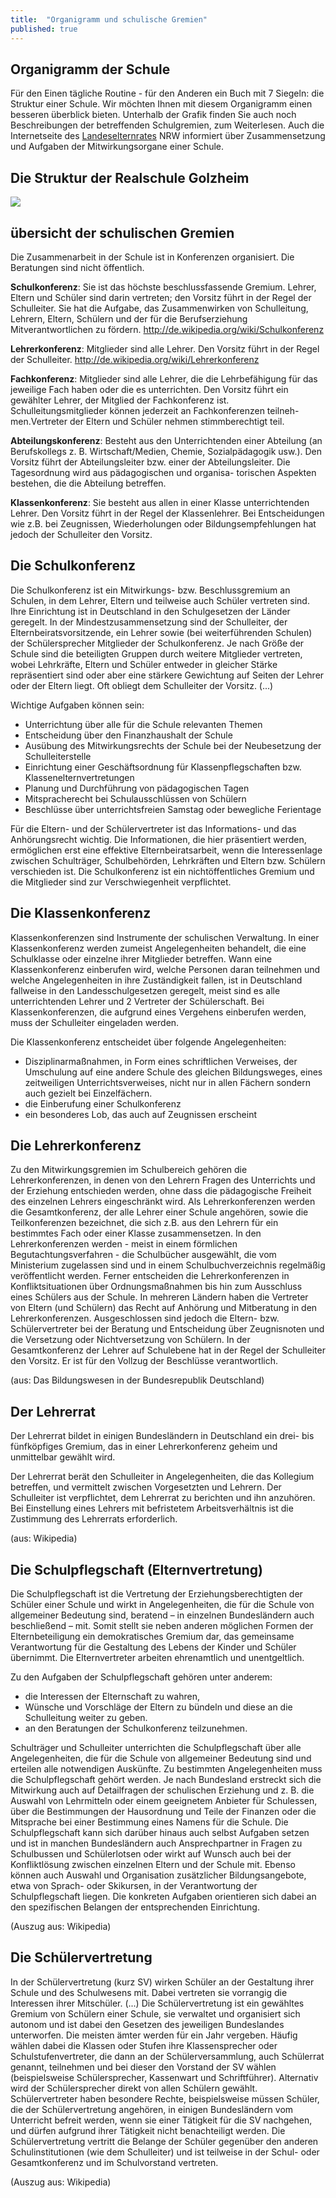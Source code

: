 ```yaml
---
title:  "Organigramm und schulische Gremien"
published: true
---
```


## Organigramm der Schule

Für den Einen tägliche Routine - für den Anderen ein Buch mit 7 Siegeln: die Struktur einer Schule. Wir möchten Ihnen mit diesem Organigramm einen besseren überblick bieten. Unterhalb der Grafik finden Sie auch noch Beschreibungen der betreffenden Schulgremien, zum Weiterlesen. Auch die Internetseite des [Landeselternrates](http://www.ler-nrw.de/index.htm) NRW informiert über Zusammensetzung und Aufgaben der Mitwirkungsorgane einer Schule. 

## Die Struktur der Realschule Golzheim

<img src="img/organigramm/organigramm.jpg" />

## übersicht der schulischen Gremien

Die Zusammenarbeit in der Schule ist in Konferenzen organisiert. Die Beratungen sind nicht öffentlich. 

**Schulkonferenz**: Sie ist das höchste beschlussfassende Gremium. Lehrer, Eltern und Schüler sind darin vertreten; den Vorsitz führt in der Regel der Schulleiter. Sie hat die Aufgabe, das Zusammenwirken von Schulleitung, Lehrern, Eltern, Schülern und der für die Berufserziehung Mitverantwortlichen zu fördern. http://de.wikipedia.org/wiki/Schulkonferenz

**Lehrerkonferenz**: Mitglieder sind alle Lehrer. Den Vorsitz führt in der Regel der Schulleiter. http://de.wikipedia.org/wiki/Lehrerkonferenz

**Fachkonferenz**: Mitglieder sind alle Lehrer, die die Lehrbefähigung für das jeweilige Fach haben oder die es unterrichten. Den Vorsitz führt ein gewählter Lehrer, der Mitglied der Fachkonferenz ist. Schulleitungsmitglieder können jederzeit an Fachkonferenzen teilneh-
men.Vertreter der Eltern und Schüler nehmen stimmberechtigt teil. 

**Abteilungskonferenz**: Besteht aus den Unterrichtenden einer Abteilung (an Berufskollegs z. B. Wirtschaft/Medien, Chemie, Sozialpädagogik usw.). Den Vorsitz führt der Abteilungsleiter bzw. einer der Abteilungsleiter. Die Tagesordnung wird aus pädagogischen und organisa-
torischen Aspekten bestehen, die die Abteilung betreffen. 

**Klassenkonferenz**: Sie besteht aus allen in einer Klasse unterrichtenden Lehrer. Den Vorsitz führt in der Regel der Klassenlehrer. Bei Entscheidungen wie z.B. bei Zeugnissen, Wiederholungen oder Bildungsempfehlungen hat jedoch der Schulleiter den Vorsitz. 

## Die Schulkonferenz

Die Schulkonferenz ist ein Mitwirkungs- bzw. Beschlussgremium an Schulen, in dem Lehrer, Eltern und teilweise auch Schüler vertreten sind. Ihre Einrichtung ist in Deutschland in den Schulgesetzen der Länder geregelt. In der Mindestzusammensetzung sind der Schulleiter, der Elternbeiratsvorsitzende, ein Lehrer sowie (bei weiterführenden Schulen) der Schülersprecher Mitglieder der Schulkonferenz. Je nach Größe der Schule sind die beteiligten Gruppen durch weitere Mitglieder vertreten, wobei Lehrkräfte, Eltern und Schüler entweder in gleicher Stärke repräsentiert sind oder aber eine stärkere Gewichtung auf Seiten der Lehrer oder der Eltern liegt. Oft obliegt dem Schulleiter der Vorsitz. (...)

Wichtige Aufgaben können sein:

- Unterrichtung über alle für die Schule relevanten Themen 
- Entscheidung über den Finanzhaushalt der Schule 
- Ausübung des Mitwirkungsrechts der Schule bei der Neubesetzung der Schulleiterstelle 
- Einrichtung einer Geschäftsordnung für Klassenpflegschaften bzw. Klassenelternvertretungen 
- Planung und Durchführung von pädagogischen Tagen 
- Mitspracherecht bei Schulausschlüssen von Schülern 
- Beschlüsse über unterrichtsfreien Samstag oder bewegliche Ferientage 

Für die Eltern- und der Schülervertreter ist das Informations- und das Anhörungsrecht wichtig. Die Informationen, die hier präsentiert werden, ermöglichen erst eine effektive Elternbeiratsarbeit, wenn die Interessenlage zwischen Schulträger, Schulbehörden, Lehrkräften und Eltern bzw. Schülern verschieden ist. Die Schulkonferenz ist ein nichtöffentliches Gremium und die Mitglieder sind zur Verschwiegenheit verpflichtet.

## Die Klassenkonferenz

Klassenkonferenzen sind Instrumente der schulischen Verwaltung. In einer Klassenkonferenz werden zumeist Angelegenheiten behandelt, die eine Schulklasse oder einzelne ihrer Mitglieder betreffen. Wann eine Klassenkonferenz einberufen wird, welche Personen daran teilnehmen und welche Angelegenheiten in ihre Zuständigkeit fallen, ist in Deutschland fallweise in den Landesschulgesetzen geregelt, meist sind es alle unterrichtenden Lehrer und 2 Vertreter der Schülerschaft. Bei Klassenkonferenzen, die aufgrund eines Vergehens einberufen werden, muss der Schulleiter eingeladen werden.

Die Klassenkonferenz entscheidet über folgende Angelegenheiten:

- Disziplinarmaßnahmen, in Form eines schriftlichen Verweises, der Umschulung auf eine andere Schule des gleichen Bildungsweges, eines zeitweiligen Unterrichtsverweises, nicht nur in allen Fächern sondern auch gezielt bei Einzelfächern. 
- die Einberufung einer Schulkonferenz 
- ein besonderes Lob, das auch auf Zeugnissen erscheint 

## Die Lehrerkonferenz

Zu den Mitwirkungsgremien im Schulbereich gehören die Lehrerkonferenzen, in denen von den Lehrern Fragen des Unterrichts und der Erziehung entschieden werden, ohne dass die pädagogische Freiheit des einzelnen Lehrers eingeschränkt wird. Als Lehrerkonferenzen werden die Gesamtkonferenz, der alle Lehrer einer Schule angehören, sowie die Teilkonferenzen bezeichnet, die sich z.B. aus den Lehrern für ein bestimmtes Fach oder einer Klasse zusammensetzen. In den Lehrerkonferenzen werden - meist in einem förmlichen Begutachtungsverfahren - die Schulbücher ausgewählt, die vom Ministerium zugelassen sind und in einem Schulbuchverzeichnis regelmäßig veröffentlicht werden. Ferner entscheiden die Lehrerkonferenzen in Konfliktsituationen über Ordnungsmaßnahmen bis hin zum Ausschluss eines Schülers aus der Schule. In mehreren Ländern haben die Vertreter von Eltern (und Schülern) das Recht auf Anhörung und Mitberatung in den Lehrerkonferenzen. Ausgeschlossen sind jedoch die Eltern- bzw. Schülervertreter bei der Beratung und Entscheidung über Zeugnisnoten und die Versetzung oder Nichtversetzung von Schülern. In der Gesamtkonferenz der Lehrer auf Schulebene hat in der Regel der Schulleiter den Vorsitz. Er ist für den Vollzug der Beschlüsse verantwortlich.

(aus: Das Bildungswesen in der Bundesrepublik Deutschland)

## Der Lehrerrat

Der Lehrerrat bildet in einigen Bundesländern in Deutschland ein drei- bis fünfköpfiges Gremium, das in einer Lehrerkonferenz geheim und unmittelbar gewählt wird.

Der Lehrerrat berät den Schulleiter in Angelegenheiten, die das Kollegium betreffen, und vermittelt zwischen Vorgesetzten und Lehrern. Der Schulleiter ist verpflichtet, dem Lehrerrat zu berichten und ihn anzuhören. Bei Einstellung eines Lehrers mit befristetem Arbeitsverhältnis ist die Zustimmung des Lehrerrats erforderlich.

(aus: Wikipedia)

## Die Schulpflegschaft (Elternvertretung)

Die Schulpflegschaft ist die Vertretung der Erziehungsberechtigten der Schüler einer Schule und wirkt in Angelegenheiten, die für die Schule von allgemeiner Bedeutung sind, beratend – in einzelnen Bundesländern auch beschließend – mit. Somit stellt sie neben anderen möglichen Formen der Elternbeteiligung ein demokratisches Gremium dar, das gemeinsame Verantwortung für die Gestaltung des Lebens der Kinder und Schüler übernimmt. Die Elternvertreter arbeiten ehrenamtlich und unentgeltlich.

Zu den Aufgaben der Schulpflegschaft gehören unter anderem:

- die Interessen der Elternschaft zu wahren, 
- Wünsche und Vorschläge der Eltern zu bündeln und diese an die Schulleitung weiter zu geben. 
- an den Beratungen der Schulkonferenz teilzunehmen. 

Schulträger und Schulleiter unterrichten die Schulpflegschaft über alle Angelegenheiten, die für die Schule von allgemeiner Bedeutung sind und erteilen alle notwendigen Auskünfte. Zu bestimmten Angelegenheiten muss die Schulpflegschaft gehört werden. Je nach Bundesland erstreckt sich die Mitwirkung auch auf Detailfragen der schulischen Erziehung und z. B. die Auswahl von Lehrmitteln oder einem geeignetem Anbieter für Schulessen, über die Bestimmungen der Hausordnung und Teile der Finanzen oder die Mitsprache bei einer Bestimmung eines Namens für die Schule. Die Schulpflegschaft kann sich darüber hinaus auch selbst Aufgaben setzen und ist in manchen Bundesländern auch Ansprechpartner in Fragen zu Schulbussen und Schülerlotsen oder wirkt auf Wunsch auch bei der Konfliktlösung zwischen einzelnen Eltern und der Schule mit. Ebenso können auch Auswahl und Organisation zusätzlicher Bildungsangebote, etwa von Sprach- oder Skikursen, in der Verantwortung der Schulpflegschaft liegen. Die konkreten Aufgaben orientieren sich dabei an den spezifischen Belangen der entsprechenden Einrichtung.

(Auszug aus: Wikipedia)

## Die Schülervertretung

In der Schülervertretung (kurz SV) wirken Schüler an der Gestaltung ihrer Schule und des Schulwesens mit. Dabei vertreten sie vorrangig die Interessen ihrer Mitschüler. (...) Die Schülervertretung ist ein gewähltes Gremium von Schülern einer Schule, sie verwaltet und organisiert sich autonom und ist dabei den Gesetzen des jeweiligen Bundeslandes unterworfen. Die meisten ämter werden für ein Jahr vergeben. Häufig wählen dabei die Klassen oder Stufen ihre Klassensprecher oder Schulstufenvertreter, die dann an der Schülerversammlung, auch Schülerrat genannt, teilnehmen und bei dieser den Vorstand der SV wählen (beispielsweise Schülersprecher, Kassenwart und Schriftführer). Alternativ wird der Schülersprecher direkt von allen Schülern gewählt. Schülervertreter haben besondere Rechte, beispielsweise müssen Schüler, die der Schülervertretung angehören, in einigen Bundesländern vom Unterricht befreit werden, wenn sie einer Tätigkeit für die SV nachgehen, und dürfen aufgrund ihrer Tätigkeit nicht benachteiligt werden. Die Schülervertretung vertritt die Belange der Schüler gegenüber den anderen Schulinstitutionen (wie dem Schulleiter) und ist teilweise in der Schul- oder Gesamtkonferenz und im Schulvorstand vertreten.

(Auszug aus: Wikipedia)


